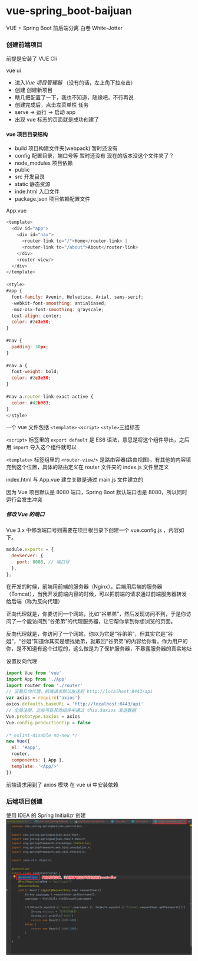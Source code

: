 # vue-spring_boot-baijuan

VUE + Spring Boot 前后端分离 白卷 White-Jotter

### 创建前端项目

前提是安装了 VUE Cli

vue ui

- 进入*Vue 项目管理器* （没有的话，左上角下拉点击）
- 创建 创建新项目
- 瞎几把配置了一下，我也不知道，随缘吧，不行再说
- 创建完成后，点击左菜单栏 任务
- serve -> 运行 -> 启动 app
- 出现 vue 标志的页面就是成功创建了

#### vue 项目目录结构

- build 项目构建文件夹(webpack) 暂时还没有
- config 配置目录，端口号等 暂时还没有 现在的版本没这个文件夹了？
- node_modules 项目依赖
- public
- src 开发目录
- static 静态资源
- inde.html 入口文件
- package.json 项目依赖配置文件

App.vue

```javaScript
<template>
  <div id="app">
    <div id="nav">
      <router-link to="/">Home</router-link> |
      <router-link to="/about">About</router-link>
    </div>
    <router-view/>
  </div>
</template>

<style>
#app {
  font-family: Avenir, Helvetica, Arial, sans-serif;
  -webkit-font-smoothing: antialiased;
  -moz-osx-font-smoothing: grayscale;
  text-align: center;
  color: #2c3e50;
}

#nav {
  padding: 30px;
}

#nav a {
  font-weight: bold;
  color: #2c3e50;
}

#nav a.router-link-exact-active {
  color: #42b983;
}
</style>

```

一个 vue 文件包括 `<template>` `<script>` `<style>`三组标签

`<script>` 标签里的 `export default` 是 ES6 语法，意思是将这个组件导出，之后用 `import` 导入这个组件就可以

`<template>` 标签组里的 `<router-view/>` 是路由容器(路由视图)，有其他的内容填充到这个位置，具体的路由定义在 router 文件夹的 index.js 文件里定义

index.html 与 App.vue 建立关联是通过 main.js 文件建立的

因为 Vue 项目默认是 8080 端口，Spring Boot 默认端口也是 8080，所以同时运行会发生冲突

##### 修改 Vue 的端口

Vue 3.x 中修改端口号则需要在项目根目录下创建一个 vue.config.js ，内容如下。

```javascript
module.exports = {
  devServer: {
    port: 8088, // 端口号
  },
};
```

在开发的时候，前端用前端的服务器（Nginx），后端用后端的服务器（Tomcat），当我开发前端内容的时候，可以把前端的请求通过前端服务器转发给后端（称为反向代理）

正向代理就是，你要访问一个网站，比如“谷弟弟”，然后发现访问不到，于是你访问了一个能访问到“谷弟弟”的代理服务器，让它帮你拿到你想浏览的页面。

反向代理就是，你访问了一个网站，你以为它是“谷弟弟”，但其实它是“谷姐”，“谷姐”知道你其实是想找她弟，就取回“谷弟弟”的内容给你看。作为用户的你，是不知道有这个过程的，这么做是为了保护服务器，不暴露服务器的真实地址

设置反向代理

```javaScript
import Vue from 'vue'
import App from './App'
import router from './router'
// 设置反向代理，前端请求默认发送到 http://localhost:8443/api
var axios = require('axios')
axios.defaults.baseURL = 'http://localhost:8443/api'
// 全局注册，之后可在其他组件中通过 this.$axios 发送数据
Vue.prototype.$axios = axios
Vue.config.productionTip = false

/* eslint-disable no-new */
new Vue({
  el: '#app',
  router,
  components: { App },
  template: '<App/>'
})
```

前端请求用到了 axios 模块
在 vue ui 中安装依赖

### 后端项目创建

使用 IDEA 的 Spring Initializr 创建
![LoginController](/images/LoginController.png)
